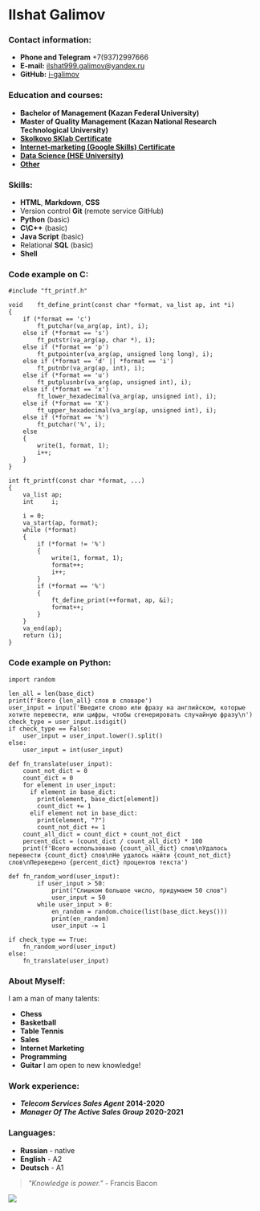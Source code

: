 # Ilshat Galimov

### Contact information:
* **Phone and Telegram** +7(937)2997666
* **E-mail:** ilshat999.galimov@yandex.ru
* **GitHub:** [i-galimov](https://github.com/i-galimov)

### Education and courses:
* **Bachelor of Management (Kazan Federal University)**
* **Master of Quality Management (Kazan National Research Technological University)**
* [**Skolkovo SKlab Certificate**](https://github.com/i-galimov/My_certificates_and_courses/blob/main/Skolkovo_SClab_Certificate.pdf)
* [**Internet-marketing (Google Skills) Certificate**](https://github.com/i-galimov/My_certificates_and_courses/blob/main/Google_skills_internet_marketing_Certificate.pdf)
* [**Data Science (HSE University)**](https://github.com/i-galimov/My_certificates_and_courses/blob/main/HSE_Data_Science_Certificate.jpg)
* [**Other**](https://github.com/i-galimov/My_certificates_and_courses)

### Skills:
* **HTML**, **Markdown**, **CSS**
* Version control **Git** (remote service GitHub)
* **Python** (basic)
* **C\C++** (basic)
* **Java Script** (basic)
* Relational **SQL** (basic)
* **Shell**

### Code example on C:
```
#include "ft_printf.h"

void	ft_define_print(const char *format, va_list ap, int *i)
{
	if (*format == 'c')
		ft_putchar(va_arg(ap, int), i);
	else if (*format == 's')
		ft_putstr(va_arg(ap, char *), i);
	else if (*format == 'p')
		ft_putpointer(va_arg(ap, unsigned long long), i);
	else if (*format == 'd' || *format == 'i')
		ft_putnbr(va_arg(ap, int), i);
	else if (*format == 'u')
		ft_putplusnbr(va_arg(ap, unsigned int), i);
	else if (*format == 'x')
		ft_lower_hexadecimal(va_arg(ap, unsigned int), i);
	else if (*format == 'X')
		ft_upper_hexadecimal(va_arg(ap, unsigned int), i);
	else if (*format == '%')
		ft_putchar('%', i);
	else
	{
		write(1, format, 1);
		i++;
	}
}

int	ft_printf(const char *format, ...)
{
	va_list	ap;
	int		i;

	i = 0;
	va_start(ap, format);
	while (*format)
	{
		if (*format != '%')
		{
			write(1, format, 1);
			format++;
			i++;
		}
		if (*format == '%')
		{
			ft_define_print(++format, ap, &i);
			format++;
		}
	}
	va_end(ap);
	return (i);
}
```
### Code example on Python:
```
import random

len_all = len(base_dict) 
print(f'Всего {len_all} слов в словаре')
user_input = input('Введите слово или фразу на английском, которые хотите перевести, или цифры, чтобы сгенерировать случайную фразу\n')
check_type = user_input.isdigit()
if check_type == False:
	user_input = user_input.lower().split()
else:
	user_input = int(user_input)

def fn_translate(user_input):
    count_not_dict = 0 
    count_dict = 0 
    for element in user_input:
      if element in base_dict:
      	print(element, base_dict[element])
      	count_dict += 1
      elif element not in base_dict:
      	print(element, "?")
      	count_not_dict += 1
    count_all_dict = count_dict + count_not_dict 
    percent_dict = (count_dict / count_all_dict) * 100 
    print(f'Всего использовано {count_all_dict} слов\nУдалось перевести {count_dict} слов\nНе удалось найти {count_not_dict} слов\nПереведено {percent_dict} процентов текста')

def fn_random_word(user_input):
        if user_input > 50:
        	print("Слишком большое число, придумаем 50 слов")
        	user_input = 50
        while user_input > 0:
        	en_random = random.choice(list(base_dict.keys()))
        	print(en_random)
        	user_input -= 1
		
if check_type == True:
	fn_random_word(user_input)
else:
	fn_translate(user_input)
```
### About Myself:
I am a man of many talents: 
* **Chess** 
* **Basketball** 
* **Table Tennis**
*  **Sales**
*  **Internet Marketing**
*  **Programming**
*  **Guitar**
I am open to new knowledge!

### Work experience:
* ***Telecom Services Sales Agent*** **2014-2020**
* ***Manager Of The Active Sales Group*** **2020-2021**

### Languages:
* **Russian** - native
* **English** - A2
* **Deutsch** - A1

> *"Knowledge is power."* - Francis Bacon

![](https://cdn.pixabay.com/photo/2015/11/19/21/10/glasses-1052010__340.jpg)
